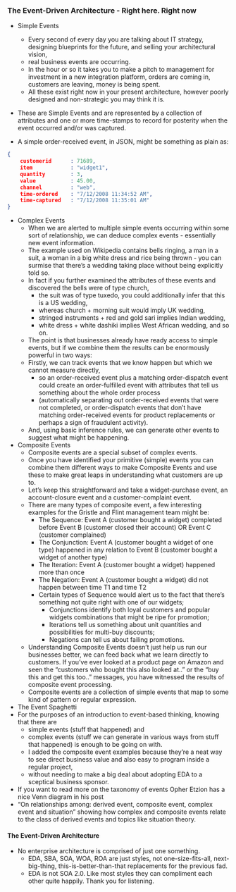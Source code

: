 ### The Event-Driven Architecture - Right here. Right now
- Simple Events
    - Every second of every day you are talking about IT strategy, designing blueprints for the future, and selling your architectural vision, 
    - real business events are occurring. 
    - In the hour or so it takes you to make a pitch to management for investment in a new integration platform, orders are coming in, customers are leaving, money is being spent. 
    - All these exist right now in your present architecture, however poorly designed and non-strategic you may think it is.

- These are Simple Events and are represented by a collection of attributes and one or more time-stamps to record for posterity when the event occurred and/or was captured. 
- A simple order-received event, in JSON, might be something as plain as:
```json
{
	customerid		: 71689,
	item			: "widget1",
	quantity		: 3,
	value			: 45.00,
	channel			: "web",
	time-ordered	: "7/12/2008 11:34:52 AM",
	time-captured	: "7/12/2008 11:35:01 AM"
}
```

- Complex Events
    - When we are alerted to multiple simple events occurring within some sort of relationship, we can deduce complex events - essentially new event information.
    - The example used on Wikipedia contains bells ringing, a man in a suit, a woman in a big white dress and rice being thrown - you can surmise that there’s a wedding taking place without being explicitly told so.
    - In fact if you further examined the attributes of these events and discovered the bells were of type church, 
        - the suit was of type tuxedo, you could additionally infer that this is a US wedding, 
        - whereas church + morning suit would imply UK wedding, 
        - stringed instruments + red and gold sari implies Indian wedding, 
        - white dress + white dashiki implies West African wedding, and so on.
    - The point is that businesses already have ready access to simple events, but if we combine them the results can be enormously powerful in two ways:
    - Firstly, we can track events that we know happen but which we cannot measure directly, 
        - so an order-received event plus a matching order-dispatch event could create an order-fulfilled event with attributes that tell us something about the whole order process 
        - (automatically separating out order-received events that were not completed, or order-dispatch events that don’t have matching order-received events for product replacements or perhaps a sign of fraudulent activity).
    - And, using basic inference rules, we can generate other events to suggest what might be happening.
- Composite Events
    - Composite events are a special subset of complex events. 
    - Once you have identified your primitive (simple) events you can combine them different ways to make Composite Events and use these to make great leaps in understanding what customers are up to. 
    - Let’s keep this straightforward and take a widget-purchase event, an account-closure event and a customer-complaint event.
    - There are many types of composite event, a few interesting examples for the Gristle and Flint management team might be:
        - The Sequence: Event A (customer bought a widget) completed before Event B (customer closed their account) OR Event C (customer complained)
        - The Conjunction: Event A (customer bought a widget of one type) happened in any relation to Event B (customer bought a widget of another type)
        - The Iteration: Event A (customer bought a widget) happened more than once
        - The Negation: Event A (customer bought a widget) did not happen between time T1 and time T2
        - Certain types of Sequence would alert us to the fact that there’s something not quite right with one of our widgets; 
            - Conjunctions identify both loyal customers and popular widgets combinations that might be ripe for promotion; 
            - Iterations tell us something about unit quantities and possibilities for multi-buy discounts; 
            - Negations can tell us about failing promotions.
    - Understanding Composite Events doesn’t just help us run our businesses better, we can feed back what we learn directly to customers. If you’ve ever looked at a product page on Amazon and seen the “customers who bought this also looked at..” or the “buy this and get this too..” messages, you have witnessed the results of composite event processing.
    - Composite events are a collection of simple events that map to some kind of pattern or regular expression.
- The Event Spaghetti
- For the purposes of an introduction to event-based thinking, knowing that there are 
    - simple events (stuff that happened) and 
    - complex events (stuff we can generate in various ways from stuff that happened) is enough to be going on with. 
    - I added the composite event examples because they’re a neat way to see direct business value and also easy to program inside a regular project, 
    - without needing to make a big deal about adopting EDA to a sceptical business sponsor.
- If you want to read more on the taxonomy of events Opher Etzion has a nice Venn diagram in his post 
- “On relationships among: derived event, composite event, complex event and situation” showing how complex and composite events relate to the class of derived events and topics like situation theory.

#### The Event-Driven Architecture

- No enterprise architecture is comprised of just one something. 
    - EDA, SBA, SOA, WOA, ROA are just styles, not one-size-fits-all, next-big-thing, this-is-better-than-that replacements for the previous fad. 
    - EDA is not SOA 2.0. Like most styles they can compliment each other quite happily. Thank you for listening.